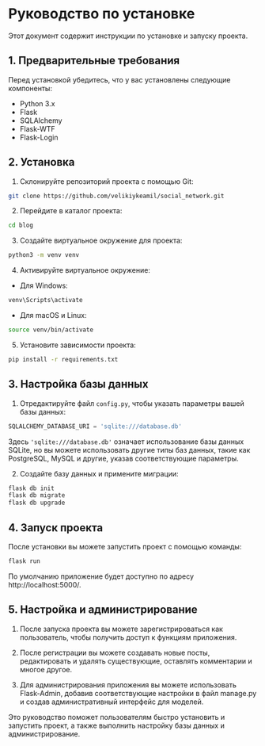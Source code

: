 # Руководство по установке

Этот документ содержит инструкции по установке и запуску проекта.

## 1. Предварительные требования

Перед установкой убедитесь, что у вас установлены следующие компоненты:

- Python 3.x
- Flask
- SQLAlchemy
- Flask-WTF
- Flask-Login

## 2. Установка

1. Склонируйте репозиторий проекта с помощью Git:

```bash
git clone https://github.com/velikiykeamil/social_network.git
```

2. Перейдите в каталог проекта:

```bash
cd blog
```

3. Создайте виртуальное окружение для проекта:

```bash
python3 -m venv venv
```

4. Активируйте виртуальное окружение:

- Для Windows:

```bash
venv\Scripts\activate
```

- Для macOS и Linux:

```bash
source venv/bin/activate
```

5. Установите зависимости проекта:

```bash
pip install -r requirements.txt
```

## 3. Настройка базы данных

1. Отредактируйте файл `config.py`, чтобы указать параметры вашей базы данных:

```python
SQLALCHEMY_DATABASE_URI = 'sqlite:///database.db'
```

Здесь `'sqlite:///database.db'` означает использование базы данных SQLite, но вы можете использовать другие типы баз данных, такие как PostgreSQL, MySQL и другие, указав соответствующие параметры.

2. Создайте базу данных и примените миграции:

```bash
flask db init
flask db migrate
flask db upgrade
```

## 4. Запуск проекта

После установки вы можете запустить проект с помощью команды:

```bash
flask run
```

По умолчанию приложение будет доступно по адресу http://localhost:5000/.

## 5. Настройка и администрирование

1. После запуска проекта вы можете зарегистрироваться как пользователь, чтобы получить доступ к функциям приложения.

2. После регистрации вы можете создавать новые посты, редактировать и удалять существующие, оставлять комментарии и многое другое.

3. Для администрирования приложения вы можете использовать Flask-Admin, добавив соответствующие настройки в файл manage.py и создав административный интерфейс для моделей.

Это руководство поможет пользователям быстро установить и запустить проект, а также выполнить настройку базы данных и администрирование.